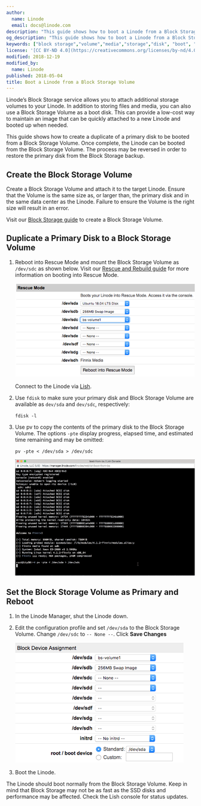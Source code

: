 ```yaml
---
author:
  name: Linode
  email: docs@linode.com
description: "This guide shows how to boot a Linode from a Block Storage Volume."
og_description: "This guide shows how to boot a Linode from a Block Storage Volume."
keywords: ["block storage","volume","media","storage","disk", "boot", "boot disk"]
license: '[CC BY-ND 4.0](https://creativecommons.org/licenses/by-nd/4.0)'
modified: 2018-12-19
modified_by:
  name: Linode
published: 2018-05-04
title: Boot a Linode from a Block Storage Volume
---
```


<!-- ![Boot a Linode from a Block Storage Volume](boot-linode-block-storage-title.png "Boot a Linode from a Block Storage Volume Title Graphic") -->

Linode’s Block Storage service allows you to attach additional storage volumes to your Linode. In addition to storing files and media, you can also use a Block Storage Volume as a boot disk. This can provide a low-cost way to maintain an image that can be quickly attached to a new Linode and booted up when needed.

This guide shows how to create a duplicate of a primary disk to be booted from a Block Storage Volume. Once complete, the Linode can be booted from the Block Storage Volume. The process may be reversed in order to restore the primary disk from the Block Storage backup.

## Create the Block Storage Volume

Create a Block Storage Volume and attach it to the target Linode. Ensure that the Volume is the same size as, or larger than, the primary disk and in the same data center as the Linode. Failure to ensure the Volume is the right size will result in an error.

Visit our [Block Storage guide](/docs/platform/how-to-use-block-storage-with-your-linode/) to create a Block Storage Volume.

## Duplicate a Primary Disk to a Block Storage Volume

1.  Reboot into Rescue Mode and mount the Block Storage Volume as `/dev/sdc` as shown below. Visit our [Rescue and Rebuild guide](/docs/troubleshooting/rescue-and-rebuild/#booting-into-rescue-mode) for more information on booting into Rescue Mode.

    ![Mount the Block Storage Volume as /dev/sdc and reboot into Rescue Mode](bs-rescue-mode-sdc.png "Mount the Block Storage Volume as /dev/sdc and reboot into Rescue Mode")

    Connect to the Linode via [Lish](/docs/platform/manager/using-the-linode-shell-lish/).

2.  Use `fdisk` to make sure your primary disk and Block Storage Volume are available as `dev/sda` and `dev/sdc`, respectively:

        fdisk -l

3.  Use pv to copy the contents of the primary disk to the Block Storage Volume. The options `-pte` display progress, elapsed time, and estimated time remaining and may be omitted:

        pv -pte < /dev/sda > /dev/sdc

    ![Lish console - pv /dev/sda to /dev/sdc](bs-pv-sda-sdc.gif "Lish console output of the above pv command")

## Set the Block Storage Volume as Primary and Reboot

1.  In the Linode Manager, shut the Linode down.

2.  Edit the configuration profile and set `/dev/sda` to the Block Storage Volume. Change `/dev/sdc` to `-- None --`. Click **Save Changes**

    ![/dev/sda set to Block Storage Volume](bs-bs-primary.png "Configuration Management Block Device Assignment shows /dev/sda set to the Block Storage Volume")

3.  Boot the Linode.

The Linode should boot normally from the Block Storage Volume. Keep in mind that Block Storage may not be as fast as the SSD disks and performance may be affected. Check the Lish console for status updates.

